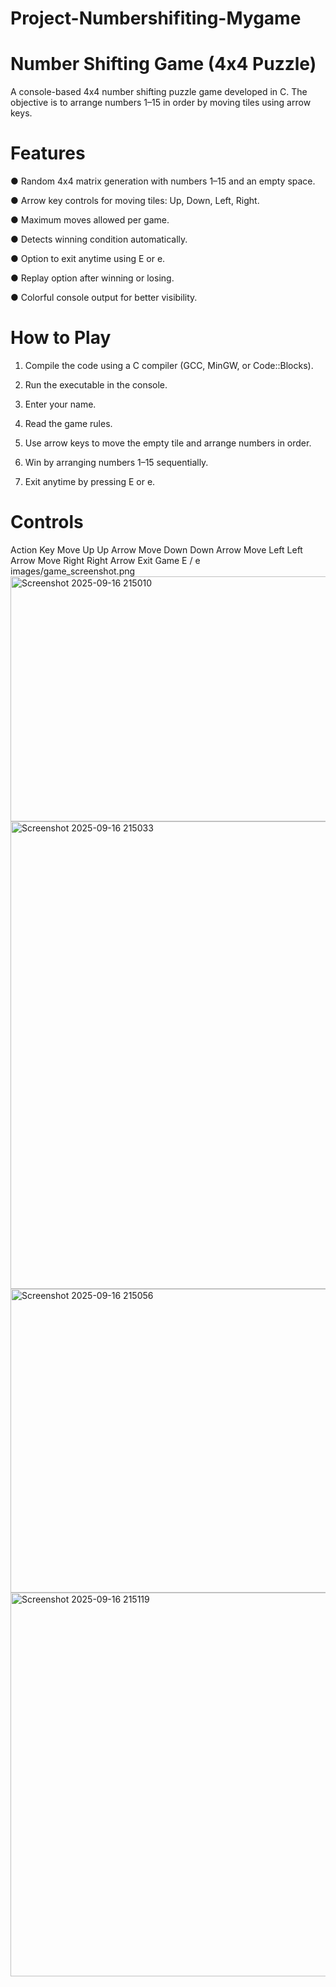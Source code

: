 # Project-Numbershifiting-Mygame
# Number Shifting Game (4x4 Puzzle)

A console-based 4x4 number shifting puzzle game developed in C.
The objective is to arrange numbers 1–15 in order by moving tiles using arrow keys.

# Features

● Random 4x4 matrix generation with numbers 1–15 and an empty space.

● Arrow key controls for moving tiles: Up, Down, Left, Right.

● Maximum moves allowed per game.

● Detects winning condition automatically.

● Option to exit anytime using E or e.

● Replay option after winning or losing.

● Colorful console output for better visibility.

# How to Play

1. Compile the code using a C compiler (GCC, MinGW, or Code::Blocks).

2. Run the executable in the console.

3. Enter your name.

4. Read the game rules.

5. Use arrow keys to move the empty tile and arrange numbers in order.

6. Win by arranging numbers 1–15 sequentially.

7. Exit anytime by pressing E or e.

# Controls
Action	      Key
Move Up	      Up Arrow
Move Down    	Down Arrow
Move Left    	Left Arrow
Move Right	  Right Arrow
Exit Game	    E / e
images/game_screenshot.png
<img width="875" height="392" alt="Screenshot 2025-09-16 215010" src="https://github.com/user-attachments/assets/06d7da0c-9f43-4df2-9a19-8834def20a47" />
<img width="870" height="748" alt="Screenshot 2025-09-16 215033" src="https://github.com/user-attachments/assets/a06d42de-7c6e-4183-8cd7-cb04f6b19751" />
<img width="559" height="486" alt="Screenshot 2025-09-16 215056" src="https://github.com/user-attachments/assets/cbd89af7-9e8b-42b3-845a-58cbec774582" />
<img width="879" height="614" alt="Screenshot 2025-09-16 215119" src="https://github.com/user-attachments/assets/15697b3d-1224-42eb-8762-718de25d3ab4" />
